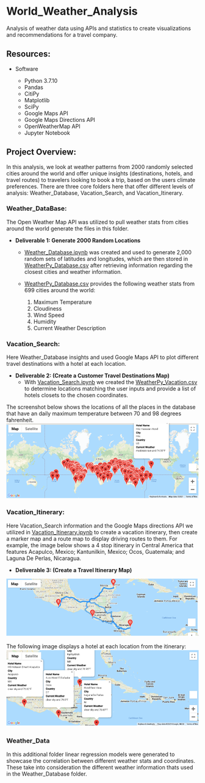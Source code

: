 # World_Weather_Analysis
Analysis of weather data using APIs and statistics to create visualizations and recommendations for a travel company.

## Resources:
- Software

    - Python 3.7.10
    - Pandas
    - CitiPy
    - Matplotlib
    - SciPy
    - Google Maps API
    - Google Maps Directions API
    - OpenWeatherMap API
    - Jupyter Notebook

## Project Overview:
In this analysis, we look at weather patterns from 2000 randomly selected cities around the world and offer unique insights (destinations, hotels, and travel routes) to travelers looking to book a trip, based on the users climate preferences. There are three core folders here that offer different levels of analysis: Weather_Database, Vacation_Search, and Vacation_Itinerary.

### Weather_DataBase:
The Open Weather Map API was utilized to pull weather stats from cities around the world generate the files in this folder. 

- **Deliverable 1: Generate 2000 Random Locations** 
    - [Weather_Database.ipynb](Weather_Database.ipynb) was created and used to generate 2,000 random sets of latitudes and longitudes, which are then stored in [WeatherPy_Database.csv](Weather_Database/WeatherPy_Database.csv) after retrieving information regarding the closest cities and weather information.

    - [WeatherPy_Database.csv](Weather_Database/WeatherPy_Database.csv) provides the following weather stats from 699 cities around the world:
        1. Maximum Temperature
        2. Cloudiness
        3. Wind Speed
        4. Humidity
        5. Current Weather Description

### Vacation_Search: 
Here Weather_Database insights and used Google Maps API to plot different travel destinations with a hotel at each location.

- **Deliverable 2: (Create a Customer Travel Destinations Map)**
   - With [Vacation_Search.ipynb](Vacation_Search.ipynb) we created the [WeatherPy_Vacation.csv](Vacation_Search/WeatherPy_Vacation.csv) to determine locations matching the user inputs and provide a list of hotels closets to the chosen coordinates. 

The screenshot below shows the locations of all the places in the database that have an daily maximum temperature between 70 and 98 degrees fahrenheit.
![WeatherPy_vacation_map](https://github.com/Jflux05/World_Weather_Analysis/blob/1b011834b9d845a68c46fa44ea2ce5d15b52ce82/Vacation_Search/WeatherPy_vacation_map.png)

### Vacation_Itinerary: 
Here  Vacation_Search information and the Google Maps directions API we utilized in [Vacation_Itinerary.ipynb](Vacation_Itinerary.ipynb) to create a vacation itinerary, then create a marker map and a route map to display driving routes to them. For example, the image below shows a 4 stop itinerary in Central America that features Acapulco, Mexico; Kantunilkin, Mexico; Ocos, Guatemala; and Laguna De Perlas, Nicaragua.

- **Deliverable 3: (Create a Travel Itinerary Map)** 

![WeatherPy_Travel_Vacation_Map](https://github.com/Jflux05/World_Weather_Analysis/blob/cb017a705c96db37cbed636033c04302b6de91b9/Vacation_Itinerary/WeatherPy_travel_map.png)

The following image displays a hotel at each location from the itinerary:
![WeatehrPY_Travel_Map_Markers](https://github.com/Jflux05/World_Weather_Analysis/blob/cb017a705c96db37cbed636033c04302b6de91b9/Vacation_Itinerary/WeatherPy_travel_map_markers.png)

  
### Weather_Data
In this additional folder linear regression models were generated to showcase the correlation between different weather stats and coordinates. These take into consideration the different weather information thats used in the Weather_Database folder. 
